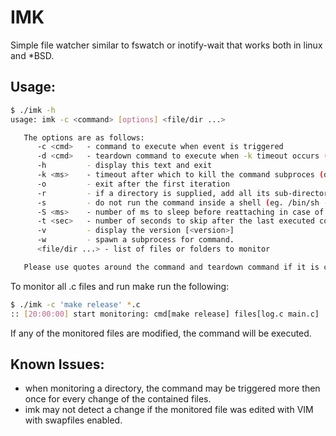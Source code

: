 IMK
============
Simple file watcher similar to fswatch or inotify-wait that works both in linux and *BSD.


Usage:
------
```bash
$ ./imk -h
usage: imk -c <command> [options] <file/dir ...>

   The options are as follows:
      -c <cmd>   - command to execute when event is triggered
      -d <cmd>   - teardown command to execute when -k timeout occurs (assumes -w)
      -h         - display this text and exit
      -k <ms>    - timeout after which to kill the command subproces (default - do not kill. Assumes -w.)
      -o         - exit after the first iteration
      -r         - if a directory is supplied, add all its sub-directories as well
      -s         - do not run the command inside a shell (eg. /bin/sh -c <cmd>)
      -S <ms>    - number of ms to sleep before reattaching in case of DELETE event (default 300)
      -t <sec>   - number of seconds to skip after the last executed command (default 0)
      -v         - display the version [<version>]
      -w         - spawn a subprocess for command.
      <file/dir ...> - list of files or folders to monitor

   Please use quotes around the command and teardown command if it is composed of multiple words
```

To monitor all .c files and run make run the following:

```bash
$ ./imk -c 'make release' *.c
:: [20:00:00] start monitoring: cmd[make release] files[log.c main.c]
```

If any of the monitored files are modified, the command will be executed.

Known Issues:
-------------
 - when monitoring a directory, the command may be triggered more then once for every change of the contained files.
 - imk may not detect a change if the monitored file was edited with VIM with swapfiles enabled.
